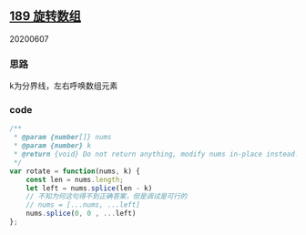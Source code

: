 ## [189 旋转数组](https://leetcode-cn.com/problems/rotate-array/)
20200607
### 思路
k为分界线，左右呼唤数组元素
### code
```js
/**
 * @param {number[]} nums
 * @param {number} k
 * @return {void} Do not return anything, modify nums in-place instead.
 */
var rotate = function(nums, k) {
    const len = nums.length;
    let left = nums.splice(len - k)
    // 不知为何这句得不到正确答案，但是调试是可行的
    // nums = [...nums, ...left] 
    nums.splice(0, 0 , ...left)
};
```
